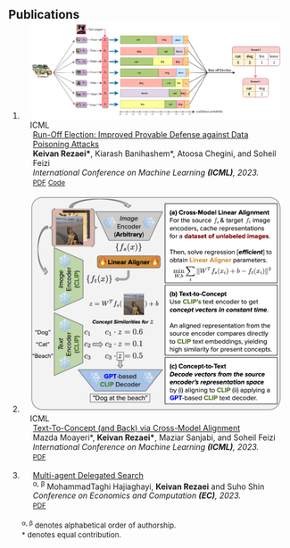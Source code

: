 <h2 id="publications" style="margin: 2px 0px -15px;">Publications</h2>

<div class="publications">
<ol class="bibliography">

<li>
<div class="pub-row">

  <div class="col-sm-3 abbr" style="position: relative;padding-right: 15px;padding-left: 15px;">
    <img src="assets/img/roe/main.jpg" class="teaser img-fluid z-depth-1">
    <abbr class="badge">ICML</abbr>
  </div>

  <div class="col-sm-9" style="position: relative;padding-right: 15px;padding-left: 20px;">
    <div class="title"><a href="https://arxiv.org/abs/2302.02300">
    Run-Off Election: Improved Provable Defense against Data Poisoning Attacks</a></div>
    <div class="author"><strong>Keivan Rezaei*</strong>, Kiarash Banihashem*, Atoosa Chegini, and Soheil Feizi</div>
    <div class="periodical"><em>International Conference on Machine Learning <strong>(ICML)</strong>, 2023.</em></div>
    <div class="links">
      <a href="https://arxiv.org/pdf/2302.02300.pdf" class="btn btn-sm z-depth-0" role="button" target="_blank" style="font-size:12px;">PDF</a>
      <a href="https://github.com/k1rezaei/Run-Off-Election" class="btn btn-sm z-depth-0" role="button" target="_blank" style="font-size:12px;">Code</a>
      <!-- <a href="https://class-il.mpi-inf.mpg.de/mnemonics/" class="btn btn-sm z-depth-0" role="button" target="_blank" style="font-size:12px;">Project Page</a> -->
      <!-- <a href="https://dblp.uni-trier.de/rec/conf/cvpr/LiuSLSS20.html?view=bibtex" class="btn btn-sm z-depth-0" role="button" target="_blank" style="font-size:12px;">BibTex</a> -->
      <!-- <strong><i style="color:#e74d3c">Oral Presentation</i></strong> -->
    </div>
  </div>
</div>
</li>
<br>

<li>
<div class="pub-row">

  <div class="col-sm-3 abbr" style="position: relative;padding-right: 15px;padding-left: 15px;">
    <img src="assets/img/alignment/diagram.png" class="teaser img-fluid z-depth-1">
    <abbr class="badge">ICML</abbr>
  </div>

  <div class="col-sm-9" style="position: relative;padding-right: 15px;padding-left: 20px;">
    <div class="title"><a href="https://arxiv.org/abs/2305.06386">
    Text-To-Concept (and Back) via Cross-Model Alignment</a></div>
    <div class="author">Mazda Moayeri*, <strong>Keivan Rezaei*</strong>, Maziar Sanjabi, and Soheil Feizi</div>
    <div class="periodical"><em>International Conference on Machine Learning <strong>(ICML)</strong>, 2023.</em></div>
    <div class="links">
      <a href="https://arxiv.org/pdf/2305.06386.pdf" class="btn btn-sm z-depth-0" role="button" target="_blank" style="font-size:12px;">PDF</a>
      <!-- <a href="https://github.com/k1rezaei/Run-Off-Election" class="btn btn-sm z-depth-0" role="button" target="_blank" style="font-size:12px;">Code</a> -->
      <!-- <a href="https://class-il.mpi-inf.mpg.de/mnemonics/" class="btn btn-sm z-depth-0" role="button" target="_blank" style="font-size:12px;">Project Page</a> -->
      <!-- <a href="https://dblp.uni-trier.de/rec/conf/cvpr/LiuSLSS20.html?view=bibtex" class="btn btn-sm z-depth-0" role="button" target="_blank" style="font-size:12px;">BibTex</a> -->
      <!-- <strong><i style="color:#e74d3c">Oral Presentation</i></strong> -->
    </div>
  </div>
</div>
</li>
<br>
<li>
<div class="pub-row">
  <div class="col-sm-9" style="position: relative;padding-right: 15px;padding-left: 20px;">
    <div class="title"><a href="https://arxiv.org/abs/2305.03203">
    Multi-agent Delegated Search</a></div>
    <div class="author"><sup>&#945, &#946</sup> MohammadTaghi Hajiaghayi, <strong>Keivan Rezaei</strong> and Suho Shin</div>
    <div class="periodical"><em>Conference on Economics and Computation <strong>(EC)</strong>, 2023.</em></div>
    <div class="links">
      <a href="https://arxiv.org/pdf/2305.03203.pdf" class="btn btn-sm z-depth-0" role="button" target="_blank" style="font-size:12px;">PDF</a>
      <!-- <a href="https://github.com/k1rezaei/Run-Off-Election" class="btn btn-sm z-depth-0" role="button" target="_blank" style="font-size:12px;">Code</a> -->
      <!-- <a href="https://class-il.mpi-inf.mpg.de/mnemonics/" class="btn btn-sm z-depth-0" role="button" target="_blank" style="font-size:12px;">Project Page</a> -->
      <!-- <a href="https://dblp.uni-trier.de/rec/conf/cvpr/LiuSLSS20.html?view=bibtex" class="btn btn-sm z-depth-0" role="button" target="_blank" style="font-size:12px;">BibTex</a> -->
      <!-- <strong><i style="color:#e74d3c">Oral Presentation</i></strong> -->
    </div>
  </div>
</div>
</li>
<br>
<font size=2>
<sup>&#945, &#946</sup> denotes alphabetical order of authorship. <br>
* denotes equal contribution. </font>
</ol>
</div>
